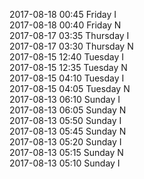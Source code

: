 2017-08-18 00:45 Friday  I  
2017-08-18 00:40 Friday  N  
2017-08-17 03:35 Thursday  I  
2017-08-17 03:30 Thursday  N  
2017-08-15 12:40 Tuesday  I  
2017-08-15 12:35 Tuesday  N  
2017-08-15 04:10 Tuesday  I  
2017-08-15 04:05 Tuesday  N  
2017-08-13 06:10 Sunday  I  
2017-08-13 06:05 Sunday  N  
2017-08-13 05:50 Sunday  I  
2017-08-13 05:45 Sunday  N  
2017-08-13 05:20 Sunday  I  
2017-08-13 05:15 Sunday  N  
2017-08-13 05:10 Sunday  I  

